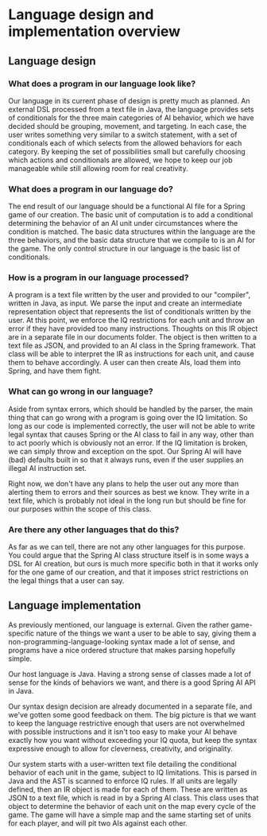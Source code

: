 # Language design and implementation overview

## Language design

### What does a program in our language look like?

Our language in its current phase of design is pretty much as planned. An external DSL processed from
a text file in Java, the language provides sets of conditionals for the three main categories of AI
behavior, which we have decided should be grouping, movement, and targeting. In each case, the user
writes something very similar to a switch statement, with a set of conditionals each of which selects
from the allowed behaviors for each category. By keeping the set of possibilities small but carefully
choosing which actions and conditionals are allowed, we hope to keep our job manageable while still
allowing room for real creativity.

### What does a program in our language do?

The end result of our language should be a functional AI file for a Spring game of our creation.
The basic unit of computation is to add a conditional determining the behavior of an AI unit under
circumstances where the condition is matched. The basic data structures within the language are the
three behaviors, and the basic data structure that we compile to is an AI for the game.
The only control structure in our language is the basic list of conditionals.

### How is a program in our language processed?

A program is a text file written by the user and provided to our "compiler", written in Java, as input.
We parse the input and create an intermediate representation object that represents the list of
conditionals written by the user. At this point, we enforce the IQ restrictions for each unit and throw 
an error if they have provided too many instructions. Thoughts on this IR object are in a separate file
in our documents folder. The object is then written to a text file as JSON, and provided to an AI class
in the Spring framework. That class will be able to interpret the IR as instructions for each unit, and
cause them to behave accordingly. A user can then create AIs, load them into Spring, and have them
fight.

### What can go wrong in our language?

Aside from syntax errors, which should be handled by the parser, the main thing that can go wrong with
a program is going over the IQ limitation. So long as our code is implemented correctly, the user will
not be able to write legal syntax that causes Spring or the AI class to fail in any way, other than
to act poorly which is obviously not an error. If the IQ limitation is broken, we can simply throw
and exception on the spot. Our Spring AI will have (bad) defaults built in so that it always runs,
even if the user supplies an illegal AI instruction set.

Right now, we don't have any plans to help the user out any more than alerting them to errors and
their sources as best we know. They write in a text file, which is probably not ideal in the long
run but should be fine for our purposes within the scope of this class.

### Are there any other languages that do this?

As far as we can tell, there are not any other languages for this purpose. You could argue that the
Spring AI class structure itself is in some ways a DSL for AI creation, but ours is much more specific
both in that it works only for the one game of our creation, and that it imposes strict restrictions
on the legal things that a user can say.

## Language implementation

As previously mentioned, our language is external. Given the rather game-specific nature of the things
we want a user to be able to say, giving them a non-programming-language-looking syntax made a lot of
sense, and programs have a nice ordered structure that makes parsing hopefully simple.

Our host language is Java. Having a strong sense of classes made a lot of sense for the kinds of
behaviors we want, and there is a good Spring AI API in Java.

Our syntax design decision are already documented in a separate file, and we've gotten some good
feedback on them. The big picture is that we want to keep the language restrictive enough that users
are not overwhelmed with possible instructions and it isn't too easy to make your AI behave exactly
how you want without exceeding your IQ quota, but keep the syntax expressive enough to allow for
cleverness, creativity, and originality.

Our system starts with a user-written text file detailing the conditional behavior of each unit in
the game, subject to IQ limitations. This is parsed in Java and the AST is scanned to enforce IQ
rules. If all units are legally defined, then an IR object is made for each of them. These are
written as JSON to a text file, which is read in by a Spring AI class. This class uses that object
to determine the behavior of each unit on the map every cycle of the game. The game will have a
simple map and the same starting set of units for each player, and will pit two AIs against each
other.
